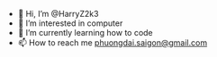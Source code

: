 - 👋 Hi, I’m @HarryZ2k3
- 👀 I’m interested in computer
- 🌱 I’m currently learning how to code
- 📫 How to reach me phuongdai.saigon@gmail.com
